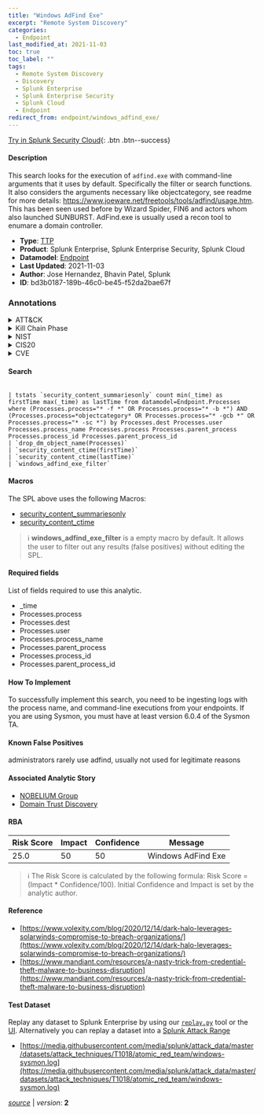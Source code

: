 ```yaml
---
title: "Windows AdFind Exe"
excerpt: "Remote System Discovery"
categories:
  - Endpoint
last_modified_at: 2021-11-03
toc: true
toc_label: ""
tags:
  - Remote System Discovery
  - Discovery
  - Splunk Enterprise
  - Splunk Enterprise Security
  - Splunk Cloud
  - Endpoint
redirect_from: endpoint/windows_adfind_exe/
---
```




[Try in Splunk Security Cloud](https://www.splunk.com/en_us/cyber-security.html){: .btn .btn--success}

#### Description

This search looks for the execution of `adfind.exe` with command-line arguments that it uses by default. Specifically the filter or search functions. It also considers the arguments necessary like objectcategory, see readme for more details: https://www.joeware.net/freetools/tools/adfind/usage.htm. This has been seen used before by Wizard Spider, FIN6 and actors whom also launched SUNBURST. AdFind.exe is usually used a recon tool to enumare a domain controller.

- **Type**: [TTP](https://github.com/splunk/security_content/wiki/Detection-Analytic-Types)
- **Product**: Splunk Enterprise, Splunk Enterprise Security, Splunk Cloud
- **Datamodel**: [Endpoint](https://docs.splunk.com/Documentation/CIM/latest/User/Endpoint)
- **Last Updated**: 2021-11-03
- **Author**: Jose Hernandez, Bhavin Patel, Splunk
- **ID**: bd3b0187-189b-46c0-be45-f52da2bae67f

### Annotations
<details>
  <summary>ATT&CK</summary>

<div markdown="1">

#### [ATT&CK](https://attack.mitre.org/)

| ID          | Technique   | Tactic         |
| ----------- | ----------- |--------------- |
| [T1018](https://attack.mitre.org/techniques/T1018/) | Remote System Discovery | Discovery |

</div>
</details>


<details>
  <summary>Kill Chain Phase</summary>

<div markdown="1">

* Exploitation


</div>
</details>


<details>
  <summary>NIST</summary>

<div markdown="1">

* PR.PT
* DE.CM



</div>
</details>

<details>
  <summary>CIS20</summary>

<div markdown="1">

* CIS 8



</div>
</details>

<details>
  <summary>CVE</summary>

<div markdown="1">


</div>
</details>


#### Search

```

| tstats `security_content_summariesonly` count min(_time) as firstTime max(_time) as lastTime from datamodel=Endpoint.Processes where (Processes.process="* -f *" OR Processes.process="* -b *") AND (Processes.process=*objectcategory* OR Processes.process="* -gcb *" OR Processes.process="* -sc *") by Processes.dest Processes.user Processes.process_name Processes.process Processes.parent_process Processes.process_id Processes.parent_process_id 
| `drop_dm_object_name(Processes)` 
| `security_content_ctime(firstTime)` 
| `security_content_ctime(lastTime)` 
| `windows_adfind_exe_filter`
```

#### Macros
The SPL above uses the following Macros:
* [security_content_summariesonly](https://github.com/splunk/security_content/blob/develop/macros/security_content_summariesonly.yml)
* [security_content_ctime](https://github.com/splunk/security_content/blob/develop/macros/security_content_ctime.yml)

> :information_source:
> **windows_adfind_exe_filter** is a empty macro by default. It allows the user to filter out any results (false positives) without editing the SPL.



#### Required fields
List of fields required to use this analytic.
* _time
* Processes.process
* Processes.dest
* Processes.user
* Processes.process_name
* Processes.parent_process
* Processes.process_id
* Processes.parent_process_id



#### How To Implement
To successfully implement this search, you need to be ingesting logs with the process name, and command-line executions from your endpoints. If you are using Sysmon, you must have at least version 6.0.4 of the Sysmon TA.
#### Known False Positives
administrators rarely use adfind, usually not used for legitimate reasons

#### Associated Analytic Story
* [NOBELIUM Group](/stories/nobelium_group)
* [Domain Trust Discovery](/stories/domain_trust_discovery)




#### RBA

| Risk Score  | Impact      | Confidence   | Message      |
| ----------- | ----------- |--------------|--------------|
| 25.0 | 50 | 50 | Windows AdFind Exe |


> :information_source:
> The Risk Score is calculated by the following formula: Risk Score = (Impact * Confidence/100). Initial Confidence and Impact is set by the analytic author.


#### Reference

* [https://www.volexity.com/blog/2020/12/14/dark-halo-leverages-solarwinds-compromise-to-breach-organizations/](https://www.volexity.com/blog/2020/12/14/dark-halo-leverages-solarwinds-compromise-to-breach-organizations/)
* [https://www.mandiant.com/resources/a-nasty-trick-from-credential-theft-malware-to-business-disruption](https://www.mandiant.com/resources/a-nasty-trick-from-credential-theft-malware-to-business-disruption)



#### Test Dataset
Replay any dataset to Splunk Enterprise by using our [`replay.py`](https://github.com/splunk/attack_data#using-replaypy) tool or the [UI](https://github.com/splunk/attack_data#using-ui).
Alternatively you can replay a dataset into a [Splunk Attack Range](https://github.com/splunk/attack_range#replay-dumps-into-attack-range-splunk-server)

* [https://media.githubusercontent.com/media/splunk/attack_data/master/datasets/attack_techniques/T1018/atomic_red_team/windows-sysmon.log](https://media.githubusercontent.com/media/splunk/attack_data/master/datasets/attack_techniques/T1018/atomic_red_team/windows-sysmon.log)



[*source*](https://github.com/splunk/security_content/tree/develop/detections/endpoint/windows_adfind_exe.yml) \| *version*: **2**